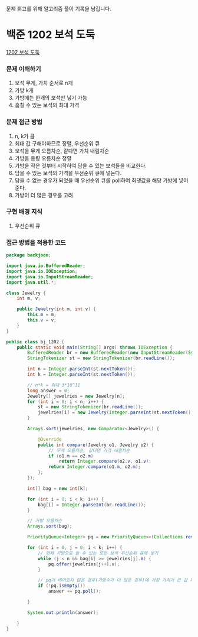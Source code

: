 문제 회고를 위해 알고리즘 풀이 기록을 남깁니다.

# 백준 1202 보석 도둑
[1202 보석 도둑](https://www.acmicpc.net/problem/1201)

### 문제 이해하기
1. 보석 무게, 가치 순서로 n개
2. 가방 k개
3. 가방에는 한개의 보석만 넣기 가능
4. 훔칠 수 있는 보석의 최대 가격
 
 
### 문제 접근 방법
1. n, k가 큼
2. 최대 값 구해야하므로 정렬, 우선순위 큐
3. 보석을 무게 오름차순, 같다면 가치 내림차순
4. 가방을 용량 오름차순 정렬
5. 가방을 작은 것부터 시작하여 담을 수 있는 보석들을 비교한다.
6. 담을 수 있는 보석의 가격을 우선순위 큐에 넣는다.
7. 담을 수 없는 경우가 되었을 때 우선순위 큐를 poll하여 최댓값을 해당 가방에 넣어준다.
8. 가방이 더 많은 경우를 고려


### 구현 배경 지식
1. 우선순위 큐


### 접근 방법을 적용한 코드
```java
package backjoon;

import java.io.BufferedReader;
import java.io.IOException;
import java.io.InputStreamReader;
import java.util.*;

class Jewelry {
	int m, v;

	public Jewelry(int m, int v) {
		this.m = m;
		this.v = v;
	}
}

public class bj_1202 {
	public static void main(String[] args) throws IOException {
		BufferedReader br = new BufferedReader(new InputStreamReader(System.in));
		StringTokenizer st = new StringTokenizer(br.readLine());

		int n = Integer.parseInt(st.nextToken());
		int k = Integer.parseInt(st.nextToken());

		// n*k = 최대 3*10^11
		long answer = 0;
		Jewelry[] jewelries = new Jewelry[n];
		for (int i = 0; i < n; i++) {
			st = new StringTokenizer(br.readLine());
			jewelries[i] = new Jewelry(Integer.parseInt(st.nextToken()), Integer.parseInt(st.nextToken()));
		}

		Arrays.sort(jewelries, new Comparator<Jewelry>() {

			@Override
			public int compare(Jewelry o1, Jewelry o2) {
				// 무게 오름차순, 같다면 가격 내림차순
				if (o1.m == o2.m)
					return Integer.compare(o2.v, o1.v);
				return Integer.compare(o1.m, o2.m);
			};
		});

		int[] bag = new int[k];

		for (int i = 0; i < k; i++) {
			bag[i] = Integer.parseInt(br.readLine());
		}

		// 가방 오름차순
		Arrays.sort(bag);

		PriorityQueue<Integer> pq = new PriorityQueue<>(Collections.reverseOrder());

		for (int i = 0, j = 0; i < k; i++) {
			// 현재 가방으로 들 수 있는 모든 보석 우선순위 큐에 넣기
			while (j < n && bag[i] >= jewelries[j].m) {
				pq.offer(jewelries[j++].v);
			}

			// pq가 비어있지 않은 경우(가방수가 더 많은 경우)에 가장 가치가 큰 값 더해줌
			if (!pq.isEmpty())
				answer += pq.poll();

		}

		System.out.println(answer);

	}
}
```
